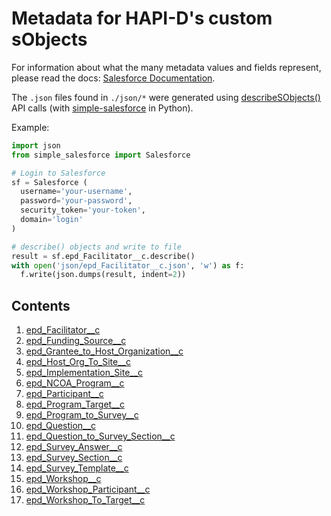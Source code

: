 # Metadata for HAPI-D's custom sObjects

For information about what the many metadata values and fields represent, please read the docs: [Salesforce Documentation](https://developer.salesforce.com/docs/atlas.en-us.api.meta/api/sforce_api_calls_describesobjects_describesobjectresult.htm).

The `.json` files found in `./json/*` were generated using [describeSObjects()](https://developer.salesforce.com/docs/atlas.en-us.api.meta/api/sforce_api_calls_describesobjects.htm) API calls (with [simple-salesforce](https://github.com/simple-salesforce/simple-salesforce) in Python).

Example:
```Python
import json
from simple_salesforce import Salesforce

# Login to Salesforce
sf = Salesforce (
  username='your-username',
  password='your-password',
  security_token='your-token',
  domain='login'
)

# describe() objects and write to file
result = sf.epd_Facilitator__c.describe()
with open('json/epd_Facilitator__c.json', 'w') as f:
  f.write(json.dumps(result, indent=2))
```

## Contents
1. [epd_Facilitator__c](json/epd_Facilitator__c.json)
2. [epd_Funding_Source__c](json/epd_Funding_Source__c.json)
3. [epd_Grantee_to_Host_Organization__c](json/epd_Grantee_to_Host_Organization__c.json)
4. [epd_Host_Org_To_Site__c](json/epd_Host_Org_To_Site__c.json)
5. [epd_Implementation_Site__c](json/epd_Implementation_Site__c.json)
6. [epd_NCOA_Program__c](json/epd_NCOA_Program__c.json)
7. [epd_Participant__c](json/epd_Participant__c.json)
8. [epd_Program_Target__c](json/epd_Program_Target__c.json)
9. [epd_Program_to_Survey__c](json/epd_Program_to_Survey__c.json)
10. [epd_Question__c](json/epd_Question__c.json)
11. [epd_Question_to_Survey_Section__c](json/epd_Question_to_Survey_Section__c.json)
12. [epd_Survey_Answer__c](json/epd_Survey_Answer__c.json)
13. [epd_Survey_Section__c](json/epd_Survey_Section__c.json)
14. [epd_Survey_Template__c](json/epd_Survey_Template__c.json)
15. [epd_Workshop__c](json/epd_Workshop__c.json)
16. [epd_Workshop_Participant__c](json/epd_Workshop_Participant__c.json)
17. [epd_Workshop_To_Target__c](json/epd_Workshop_To_Target__c.json)


